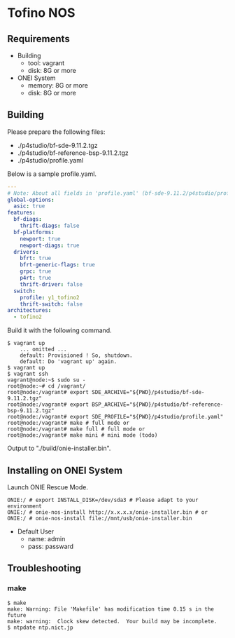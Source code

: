 # Tofino NOS

## Requirements
- Building
  - tool: vagrant 
  - disk: 8G or more
- ONEI System
  - memory: 8G or more
  - disk: 8G or more

## Building
Please prepare the following files:
- ./p4studio/bf-sde-9.11.2.tgz
- ./p4studio/bf-reference-bsp-9.11.2.tgz
- ./p4studio/profile.yaml

Below is a sample profile.yaml.
```yaml
---
# Note: About all fields in 'profile.yaml' (bf-sde-9.11.2/p4studio/profiles/README.md)
global-options:
  asic: true
features:
  bf-diags:
    thrift-diags: false
  bf-platforms:
    newport: true
    newport-diags: true
  drivers:
    bfrt: true
    bfrt-generic-flags: true
    grpc: true
    p4rt: true
    thrift-driver: false
  switch:
    profile: y1_tofino2
    thrift-switch: false
architectures:
  - tofino2
```

Build it with the following command.
```shell
$ vagrant up
    ... omitted ...
    default: Provisioned ! So, shutdown.
    default: Do 'vagrant up' again.
$ vagrant up
$ vagrant ssh
vagrant@node:~$ sudo su -
root@node:~# cd /vagrant/
root@node:/vagrant# export SDE_ARCHIVE="${PWD}/p4studio/bf-sde-9.11.2.tgz"
root@node:/vagrant# export BSP_ARCHIVE="${PWD}/p4studio/bf-reference-bsp-9.11.2.tgz"
root@node:/vagrant# export SDE_PROFILE="${PWD}/p4studio/profile.yaml"
root@node:/vagrant# make # full mode or
root@node:/vagrant# make full # full mode or
root@node:/vagrant# make mini # mini mode (todo)
```

Output to "./build/onie-installer.bin".

## Installing on ONEI System
Launch ONIE Rescue Mode.
```
ONIE:/ # export INSTALL_DISK=/dev/sda3 # Please adapt to your environment
ONIE:/ # onie-nos-install http://x.x.x.x/onie-installer.bin # or
ONIE:/ # onie-nos-install file://mnt/usb/onie-installer.bin
```

- Default User
  - name: admin
  - pass: passward

## Troubleshooting

### make

```shell
$ make
make: Warning: File 'Makefile' has modification time 0.15 s in the future
make: warning:  Clock skew detected.  Your build may be incomplete.
$ ntpdate ntp.nict.jp
```
